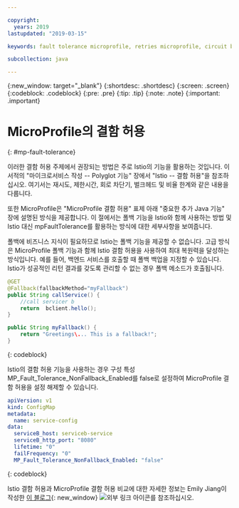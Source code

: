 ```yaml
---

copyright:
  years: 2019
lastupdated: "2019-03-15"

keywords: fault tolerance microprofile, retries microprofile, circuit breakers microprofile, bulkhead microprofile, microprofile limits

subcollection: java

---
```


{:new_window: target="_blank"}
{:shortdesc: .shortdesc}
{:screen: .screen}
{:codeblock: .codeblock}
{:pre: .pre}
{:tip: .tip}
{:note: .note}
{:important: .important}

# MicroProfile의 결함 허용
{: #mp-fault-tolerance}

이러한 결함 허용 주제에서 권장되는 방법은 주로 Istio의 기능을 활용하는 것입니다. 이 서적의 "마이크로서비스 작성 -- Polyglot 기능" 장에서 "Istio -- 결함 허용"을 참조하십시오. 여기서는 재시도, 제한시간, 회로 차단기, 벌크헤드 및 비율 한계와 같은 내용을 다룹니다.

또한 MicroProfile은 "MicroProfile 결함 허용" 표제 아래 "중요한 추가 Java 기능" 장에 설명된 방식을 제공합니다. 이 절에서는 폴백 기능을 Istio와 함께 사용하는 방법 및 Istio 대신 mpFaultTolerance를 활용하는 방식에 대한 세부사항을 보여줍니다.

폴백에 비즈니스 지식이 필요하므로 Istio는 폴백 기능을 제공할 수 없습니다. 고급 방식은 MicroProfile 폴백 기능과 함께 Istio 결함 허용을 사용하여 최대 복원력을 달성하는 방식입니다. 예를 들어, 백엔드 서비스를 호출할 때 폴백 백업을 지정할 수 있습니다. Istio가 성공적인 리턴 결과를 갖도록 관리할 수 없는 경우 폴백 메소드가 호출됩니다.

```java
@GET
@Fallback(fallbackMethod="myFallback")
public String callService() {
    //call servicer b
    return  bclient.hello();
}

public String myFallback() {
    return "Greetings\... This is a fallback!";
}
```
{: codeblock}

Istio의 결함 허용 기능을 사용하는 경우 구성 특성 MP_Fault_Tolerance_NonFallback_Enabled를 false로 설정하여 MicroProfile 결함 허용을 설정 해제할 수 있습니다.

```yaml
apiVersion: v1
kind: ConfigMap
metadata:
  name: service-config
data:
  serviceB_host: serviceb-service
  serviceB_http_port: "8080"
  lifetime: "0"
  failFrequency: "0"
  MP_Fault_Tolerance_NonFallback_Enabled: "false"
```
{: codeblock}

Istio 결함 허용과 MicroProfile 결함 허용 비교에 대한 자세한 정보는 Emily Jiang이 작성한 [이 블로그](https://www.eclipse.org/community/eclipse_newsletter/2018/september/MicroProfile_istio.php){: new_window} ![외부 링크 아이콘](../icons/launch-glyph.svg "외부 링크 아이콘")를 참조하십시오.
